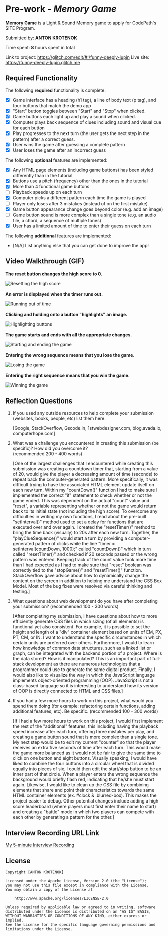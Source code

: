 # Pre-work - *Memory Game*

**Memory Game** is a Light & Sound Memory game to apply for CodePath's SITE Program. 

Submitted by: **ANTON KROTENOK**

Time spent: **8** hours spent in total

Link to project: https://glitch.com/edit/#!/funny-deeply-lupin
Live site: https://funny-deeply-lupin.glitch.me

## Required Functionality

The following **required** functionality is complete:

* [X] Game interface has a heading (h1 tag), a line of body text (p tag), and four buttons that match the demo app
* [X] "Start" button toggles between "Start" and "Stop" when clicked. 
* [X] Game buttons each light up and play a sound when clicked. 
* [X] Computer plays back sequence of clues including sound and visual cue for each button
* [X] Play progresses to the next turn (the user gets the next step in the pattern) after a correct guess. 
* [X] User wins the game after guessing a complete pattern
* [X] User loses the game after an incorrect guess

The following **optional** features are implemented:

* [X] Any HTML page elements (including game buttons) has been styled differently than in the tutorial
* [X] Buttons use a pitch (frequency) other than the ones in the tutorial
* [X] More than 4 functional game buttons
* [ ] Playback speeds up on each turn
* [X] Computer picks a different pattern each time the game is played
* [ ] Player only loses after 3 mistakes (instead of on the first mistake)
* [X] Game button appearance change goes beyond color (e.g. add an image)
* [ ] Game button sound is more complex than a single tone (e.g. an audio file, a chord, a sequence of multiple tones)
* [X] User has a limited amount of time to enter their guess on each turn

The following **additional** features are implemented:

- [N/A] List anything else that you can get done to improve the app!

## Video Walkthrough (GIF)

**The reset button changes the high score to 0.**

![Resetting the high score](https://github.com/theonlyanton/Light-Sound-Memory-Game/blob/main/.gif-assets/resetHighScore.gif)
<br/>
<br/>
**An error is displayed when the timer runs out.**

![Running out of time](https://github.com/theonlyanton/Light-Sound-Memory-Game/blob/main/.gif-assets/noMoreTime.gif)
<br/>
<br/>
**Clicking and holding onto a button "highlights" an image.**

![Highlighting buttons](https://github.com/theonlyanton/Light-Sound-Memory-Game/blob/main/.gif-assets/highlightingButtons.gif)
<br/>
<br/>
**The game starts and ends with all the appropriate changes.**

![Starting and ending the game](https://github.com/theonlyanton/Light-Sound-Memory-Game/blob/main/.gif-assets/startGameEndGame.gif)
<br/>
<br/>
**Entering the wrong sequence means that you lose the game.**

![Losing the game](https://github.com/theonlyanton/Light-Sound-Memory-Game/blob/main/.gif-assets/loseGame.gif)
<br/>
<br/>
**Entering the right sequence means that you win the game.**

![Winning the game](https://github.com/theonlyanton/Light-Sound-Memory-Game/blob/main/.gif-assets/winGame.gif)

## Reflection Questions
1. If you used any outside resources to help complete your submission (websites, books, people, etc) list them here. 

     [Google, StackOverflow, Gscode.in, 1stwebdesigner.com, blog.avada.io, computerhope.com]

2. What was a challenge you encountered in creating this submission (be specific)? How did you overcome it? <br/> (recommended 200 - 400 words) 

     [One of the largest challenges that I encountered while creating this submission was creating a countdown timer that, starting from a value of 20, would give the player a decreasing amount of time (seconds) to repeat back the computer-generated pattern. More specifically, it was difficult trying to have the associated HTML element update itself on each new turn. Within my "countDown()" function I had to make sure I implemented the correct "if" statement to check whether or not the game ended. This was dependent on the actual "count" value and "reset", a variable representing whether or not the game would return back to its initial state (not including the high score). To overcome any difficulties in writing my own functions, I read about the pre-built "setInterval()" method used to set a delay for functions that are executed over and over again. I created the "resetTimer()" method to bring the time back (visually) to 20s after each new turn. Together, the "playClueSequence()" would start a turn by providing a computer-generated pattern of clicks while the line "timer = setInterval(countDown, 1000);" called "countDown()" which in turn called "resetTimer()" and checked if 20 seconds passed or the wrong pattern was entered. Keeping track of the count value took more time than I had expected as I had to make sure that "reset" boolean was correctly tied to the "stopGame()" and "resetTimer()" function. StackOverflow gave advice about how to dynamically change the content on the screen in addition to helping me understand the CSS Box Model. Most of the bug fixes were resolved via careful thinking and testing.]

3. What questions about web development do you have after completing your submission? (recommended 100 - 300 words) 

     [After completing my submission, I have questions about how to more efficiently generate CSS files in which sizing (of all elements) is functional yet also consistent. For example, it is possible to set the height and length of a "div" container element based on units of EM, PX, PT, CM,  or IN. I want to understand the specific circumstances in which certain units are preferred over others. Furthermore, I would to learn how knowledge of common data structures, such as a linked list or graph, can be integrated with the backend portion of a project. Where is the data stored? How is it manipulated? This is an important part of full-stack development as there are numerous technologies that a programmer could use to generate the same digital product. Finally, I would also like to visualize the way in which the JavaScript language implements object-oriented programming (OOP). JavaScript is not a class-based language so it is interesting to understand how its version of OOP is directly connected to HTML and CSS files.]

4. If you had a few more hours to work on this project, what would you spend them doing (for example: refactoring certain functions, adding additional features, etc). Be specific. (recommended 100 - 300 words) 

     [If I had a few more hours to work on this project, I would first implement the rest of the "additional" features, this including having the playback speed increase after each turn, offering three mistakes per play, and creating a game button sound that is more complex than a single tone. My next step would be to edit my current "counter" so that the player receives an extra five seconds of time after each turn. This would make the game more balanced as it would not be fair to give the same time to click on one button and eight buttons. Visually speaking, I would have liked to combine the four buttons into a circular wheel that is divided equally into pieces of six. I could then edit the start/stop button to be an inner part of that circle. When a player enters the wrong sequence the background would briefly flash red, indicating that he/she must start again. Likewise, I would like to clean up the CSS file by combining elements that share and point their characteristics towards the same HTML container elements (ex. #clock & .blurred-box). This makes the project easier to debug. Other potential changes include adding a high score leaderboard (where players must first enter their name to start) and creating a "battle" mode in which two players can compete with each other by generating a pattern for the other.]

 

## Interview Recording URL Link

[My 5-minute Interview Recording](your-link-here)


## License

    Copyright [ANTON KROTENOK]

    Licensed under the Apache License, Version 2.0 (the "License");
    you may not use this file except in compliance with the License.
    You may obtain a copy of the License at

        http://www.apache.org/licenses/LICENSE-2.0

    Unless required by applicable law or agreed to in writing, software
    distributed under the License is distributed on an "AS IS" BASIS,
    WITHOUT WARRANTIES OR CONDITIONS OF ANY KIND, either express or implied.
    See the License for the specific language governing permissions and
    limitations under the License.
